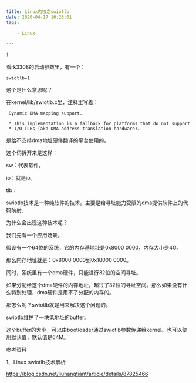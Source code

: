 ```yaml
---
title: Linux内核之swiotlb
date: 2020-04-17 16:28:01
tags:

	- Linux

---
```


1

看rk3308的启动参数里，有一个：

```
swiotlb=1
```

这个是什么意思呢？

在kernel/lib/swiotlb.c里，注释里写着：

```
 Dynamic DMA mapping support.
```

```
 * This implementation is a fallback for platforms that do not support
 * I/O TLBs (aka DMA address translation hardware).
```

是给不支持dma地址硬件翻译的平台使用的。

这个词拆开来是这样：

sw：代表软件。

io：就是io。

tlb：

swiotlb技术是一种纯软件的技术。主要是给寻址能力受限的dma提供软件上的代码映射。

为什么会出现这种技术呢？

我们先看一个应用场景。

假设有一个64位的系统，它的内存基地址是0x8000 0000，内存大小是4G。

那么内存地址就是：0x8000 0000到0x18000 0000。

同时，系统里有一个dma硬件，只能进行32位的空间寻址。

如果分配给这个dma硬件的内存地址，超过了32位的寻址空间。那么如果没有什么特别处理，dma硬件是用不了分配的内存的。

那怎么呢？swiotlb就是用来解决这个问题的。

swiotlb维护了一块低地址的buffer。

这个buffer的大小，可以由bootloader通过swiotlb参数传递给kernel。也可以使用默认值，默认值是64M。





参考资料

1、Linux swiotlb技术解析

https://blog.csdn.net/liuhangtiant/article/details/87825466